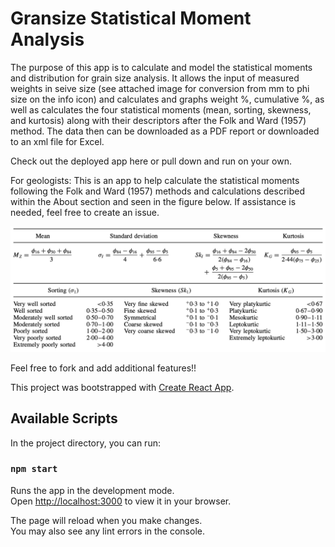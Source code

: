 # Gransize Statistical Moment Analysis

The purpose of this app is to calculate and model the statistical moments and distribution for grain size analysis. It allows the input of measured weights in seive size (see attached image for conversion from mm to phi size on the info icon) and calculates and graphs weight %, cumulative %, as well as calculates the four statistical moments (mean, sorting, skewness, and kurtosis) along with their descriptors after the Folk and Ward (1957) method. The data then can be downloaded as a PDF report or downloaded to an xml file for Excel.

Check out the deployed app here or pull down and run on your own.

For geologists: This is an app to help calculate the statistical moments following the Folk and Ward (1957) methods and calculations described within the About section and seen in the figure below. If assistance is needed, feel free to create an issue.

![Picture](https://github.com/KCrandall6/grainsize-statisticalmoment-analysis/blob/main/src/modal-photos/statisticalmoments.jpg)

Feel free to fork and add additional features!!


This project was bootstrapped with [Create React App](https://github.com/facebook/create-react-app).

## Available Scripts

In the project directory, you can run:

### `npm start`

Runs the app in the development mode.\
Open [http://localhost:3000](http://localhost:3000) to view it in your browser.

The page will reload when you make changes.\
You may also see any lint errors in the console.
